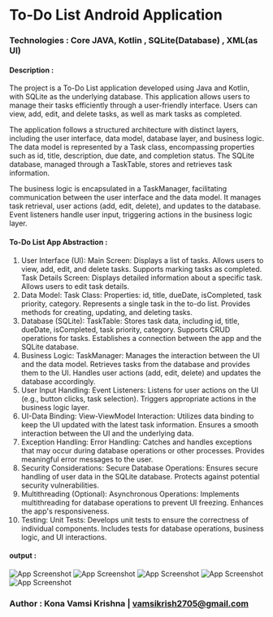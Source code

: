 # To-Do List Android Application

### Technologies : Core JAVA, Kotlin , SQLite(Database) , XML(as UI)


#### Description :

The project is a To-Do List application developed using Java and Kotlin, with SQLite as the underlying database. This application allows users to manage their tasks efficiently through a user-friendly interface. Users can view, add, edit, and delete tasks, as well as mark tasks as completed.

The application follows a structured architecture with distinct layers, including the user interface, data model, database layer, and business logic. The data model is represented by a Task class, encompassing properties such as id, title, description, due date, and completion status. The SQLite database, managed through a TaskTable, stores and retrieves task information.

The business logic is encapsulated in a TaskManager, facilitating communication between the user interface and the data model. It manages task retrieval, user actions (add, edit, delete), and updates to the database. Event listeners handle user input, triggering actions in the business logic layer.

#### To-Do List App Abstraction :
1. User Interface (UI):
Main Screen:
Displays a list of tasks.
Allows users to view, add, edit, and delete tasks.
Supports marking tasks as completed.
Task Details Screen:
Displays detailed information about a specific task.
Allows users to edit task details.
2. Data Model:
Task Class:
Properties: id, title, dueDate, isCompleted, task priority, category.
Represents a single task in the to-do list.
Provides methods for creating, updating, and deleting tasks.
3. Database (SQLite):
TaskTable:
Stores task data, including id, title, dueDate, isCompleted, task priority, category.
Supports CRUD operations for tasks.
Establishes a connection between the app and the SQLite database.
4. Business Logic:
TaskManager:
Manages the interaction between the UI and the data model.
Retrieves tasks from the database and provides them to the UI.
Handles user actions (add, edit, delete) and updates the database accordingly.
5. User Input Handling:
Event Listeners:
Listens for user actions on the UI (e.g., button clicks, task selection).
Triggers appropriate actions in the business logic layer.
6. UI-Data Binding:
View-ViewModel Interaction:
Utilizes data binding to keep the UI updated with the latest task information.
Ensures a smooth interaction between the UI and the underlying data.
7. Exception Handling:
Error Handling:
Catches and handles exceptions that may occur during database operations or other processes.
Provides meaningful error messages to the user.
8. Security Considerations:
Secure Database Operations:
Ensures secure handling of user data in the SQLite database.
Protects against potential security vulnerabilities.
9. Multithreading (Optional):
Asynchronous Operations:
Implements multithreading for database operations to prevent UI freezing.
Enhances the app's responsiveness.
10. Testing:
Unit Tests:
Develops unit tests to ensure the correctness of individual components.
Includes tests for database operations, business logic, and UI interactions.

#### output :


![App Screenshot](screenshots/Screenshot%202024-01-10%20143816.png)
![App Screenshot](screenshots/Screenshot%202024-01-10%20143909.png)
![App Screenshot](screenshots/Screenshot%202024-01-10%20143934.png)
![App Screenshot](screenshots/Screenshot%202024-01-10%20143955.png)
![App Screenshot](screenshots/Screenshot%202024-01-10%20144012.png)


### Author : Kona Vamsi Krishna | vamsikrish2705@gmail.com
